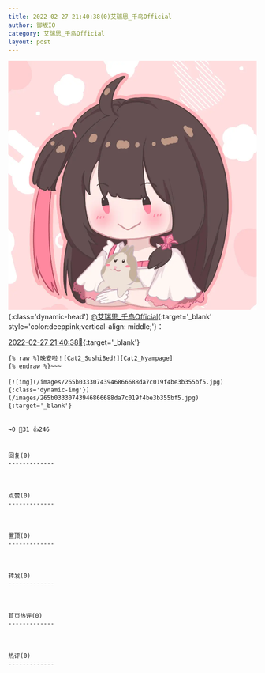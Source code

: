 ```yaml
---
title: 2022-02-27 21:40:38(0)艾瑞思_千鸟Official
author: 御坂IO
category: 艾瑞思_千鸟Official
layout: post
---
```


![img](/images/7e08840c56f251de28bdf766b647bd5fe9a5d50a.jpg){:class='dynamic-head'}
[@艾瑞思_千鸟Official](https://space.bilibili.com/1090010845/dynamic){:target='_blank' style='color:deeppink;vertical-align: middle;'}：

[2022-02-27 21:40:38🔗](https://t.bilibili.com/631922137509134341){:target='_blank'}

~~~
{% raw %}晚安啦！[Cat2_SushiBed!][Cat2_Nyampage]
{% endraw %}~~~

[![img](/images/265b03330743946866688da7c019f4be3b355bf5.jpg){:class='dynamic-img'}](/images/265b03330743946866688da7c019f4be3b355bf5.jpg){:target='_blank'}


↪️0 💬31 👍246


回复(0)
-------------



点赞(0)
-------------



置顶(0)
-------------



转发(0)
-------------



首页热评(0)
-------------



热评(0)
-------------



